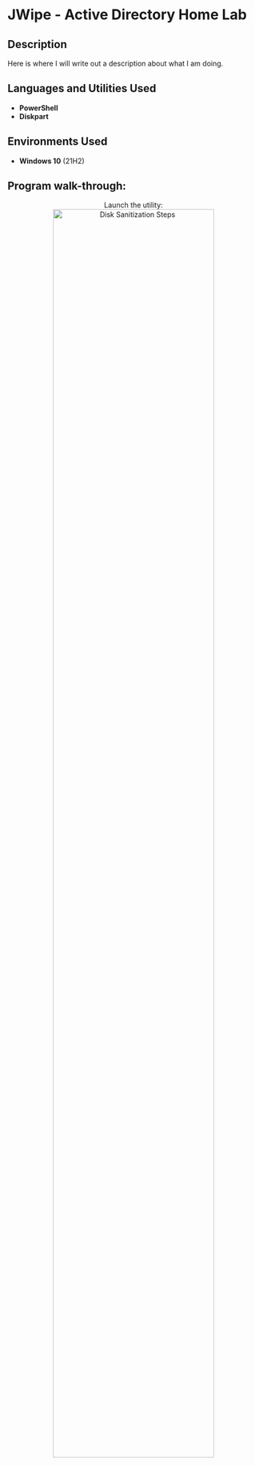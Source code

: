 <h1>JWipe - Active Directory Home Lab</h1>

<h2>Description</h2>
Here is where I will write out a description about what I am doing.


<h2>Languages and Utilities Used</h2>

- <b>PowerShell</b> 
- <b>Diskpart</b>

<h2>Environments Used </h2>

- <b>Windows 10</b> (21H2)

<h2>Program walk-through:</h2>

<p align="center">
Launch the utility: <br/>
<img src="https://i.imgur.com/62TgaWL.png" height="80%" width="80%" alt="Disk Sanitization Steps"/>
<br />
<br />


<!--
 ```diff
- text in red
+ text in green
! text in orange
# text in gray
@@ text in purple (and bold)@@
```
--!>
